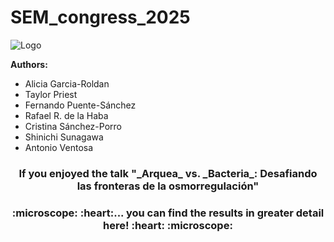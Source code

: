 # SEM_congress_2025

![Logo](https://github.com/user-attachments/assets/884d537b-bedf-4c5d-9357-0bf45a69ca33) 

**Authors:**
  + Alicia Garcia-Roldan 
  + Taylor Priest
  + Fernando Puente-Sánchez
  + Rafael R. de la Haba
  + Cristina Sánchez-Porro
  + Shinichi Sunagawa
  + Antonio Ventosa


<div align="center">
  <h3>If you enjoyed the talk "_Arquea_ vs. _Bacteria_: Desafiando las fronteras de la osmorregulación" </h3>
</div>

<div align="center">
  <h3> :microscope: :heart:... you can find the results in greater detail here! :heart: :microscope:</h3>
</div>

